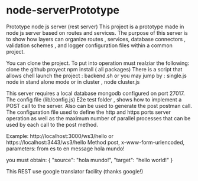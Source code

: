 node-serverPrototype
====================

Prototype node js server (rest server)
This project is a prototype made ​​in node js server based on routes and services.
The purpose of this server is to show how layers can organize routes ,
services, database connectors , validation schemes , and logger configuration 
files within a common project.

You can clone the project. To put into operation must realziar the following:
clone the github proyect
npm install ( all packages)
There is a script that allows chell launch the project :
backend.sh
or you may jump by :
single.js node in stand alone mode or in cluster ,
node cluster.js

This server requires a local database mongodb configured on port 27017.
The config file (lib/config.js) 
E2e test folder , shows how to implement a POST call to the server.
Also can be used to generate the post postman call.
The configuration file used to define the http and https ports server 
operation as well as the maximum number of parallel processes that can 
be used by each call to the post method.

Example:
http://localhost:3000/ws3/hello or https://localhost:3443/ws3/hello
Method post, x-www-form-urlencoded,
parameters: from es
			to en
			message hola mundo!
			
you must obtain:
{
    "source": "hola mundo!",
    "target": "hello world!"
}

This REST use google translator facility (thanks google!)
